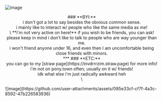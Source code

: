 ![image](https://github.com/user-attachments/assets/894fee49-2c30-4749-924d-7892517114bf)
<p align="center">
### **BYI:**<br/>
i don't got a lot to say besides the obvious common sense.<br/>
i mainly like to interact w/ people who like the same media as me!<br/>
\
**i'm not very active on here!** if you wish to be friends, you can ask!<br/>
please keep in mind i don't like to talk to people who are way younger than me.<br/>
i won't friend anyone under 16, and even then I am uncomfortable being close friends with minors.<br/>
***
### **ETC:**<br/>
you can go to my [straw page](https://invdrrrzim.straw.page) for more info!<br/>
i'm not on pony.town often; usually on it w/ friends!<br/>
idk what else i'm just radically awkward heh<br/>
\
</p>
![image](https://github.com/user-attachments/assets/085e33cf-cf7f-4a3c-8592-47b226583936)
